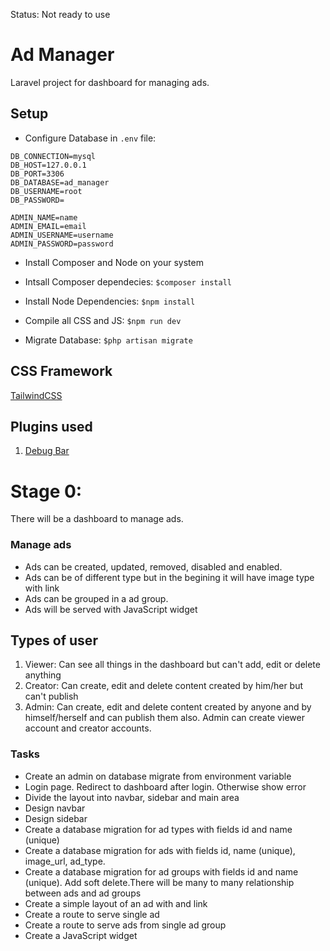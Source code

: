 Status: Not ready to use

# Ad Manager

Laravel project for dashboard for managing ads.

## Setup
- Configure Database in `.env` file:
```
DB_CONNECTION=mysql
DB_HOST=127.0.0.1
DB_PORT=3306
DB_DATABASE=ad_manager
DB_USERNAME=root
DB_PASSWORD=

ADMIN_NAME=name
ADMIN_EMAIL=email
ADMIN_USERNAME=username
ADMIN_PASSWORD=password
```
- Install Composer and Node on your system
- Intsall Composer dependecies: `$composer install`
- Install Node Dependencies: `$npm install`
- Compile all CSS and JS: `$npm run dev`

- Migrate Database: `$php artisan migrate`

## CSS Framework
[TailwindCSS](https://tailwindcss.com/docs/container)

## Plugins used
1. [Debug Bar](https://github.com/barryvdh/laravel-debugbar)

# Stage 0:
There will be a dashboard to manage ads.

### Manage ads
- Ads can be created, updated, removed, disabled and enabled.
- Ads can be of different type but in the begining it will have image type with link
- Ads can be grouped in a ad group.
- Ads will be served with JavaScript widget 
## Types of user
1. Viewer: Can see all things in the dashboard but can't add, edit or delete anything
1. Creator: Can create, edit and delete content created by him/her but can't publish
1. Admin: Can create, edit and delete content created by anyone and by himself/herself and can publish them also. Admin can create viewer account and creator accounts.

### Tasks
- Create an admin on database migrate from environment variable
- Login page. Redirect to dashboard after login. Otherwise show error
- Divide the layout into navbar, sidebar and main area
- Design navbar
- Design sidebar
- Create a database migration for ad types with fields id and name (unique)
- Create a database migration for ads with fields id, name (unique), image_url, ad_type.
- Create a database migration for ad groups with fields id and name (unique). Add soft delete.There will be many to many relationship between ads and ad groups
- Create a simple layout of an ad with and link
- Create a route to serve single ad
- Create a route to serve ads from single ad group
- Create a JavaScript widget